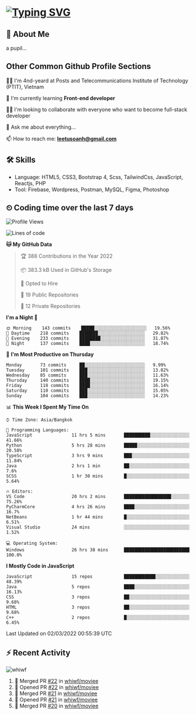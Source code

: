# [![Typing SVG](https://readme-typing-svg.herokuapp.com?color=%23FFC83D&lines=Hi%2C+I'm+Le%2C+Tu+Oanh+%F0%9F%91%8B)](https://git.io/typing-svg)

## 🚀 About Me
a pupil...

<!-- ![GitHub metrics](https://metrics.lecoq.io/whiwf)   -->

## Other Common Github Profile Sections
👩‍🎓 I'm 4nd-yeard at Posts and Telecommunications Institute of Technology (PTIT), Vietnam

🌱 I'm currently learning **Front-end developer**

👯‍♀️ I'm looking to collaborate with everyone who want to become full-stack developer

💬 Ask me about everything...

📫 How to reach me: **leetusoanh@gmail.com**

## 🛠 Skills
- Language: HTML5, CSS3, Bootstrap 4, Scss, TailwindCss, JavaScript, Reactjs, PHP
- Tool: Firebase, Wordpress, Postman, MySQL, Figma, Photoshop

## ⏲ Coding time over the last 7 days
<!--START_SECTION:waka-->
![Profile Views](http://img.shields.io/badge/Profile%20Views-18-blue)

![Lines of code](https://img.shields.io/badge/From%20Hello%20World%20I%27ve%20Written-2%20Million%20lines%20of%20code-blue)

**🐱 My GitHub Data** 

> 🏆 388 Contributions in the Year 2022
 > 
> 📦 383.3 kB Used in GitHub's Storage 
 > 
> 💼 Opted to Hire
 > 
> 📜 19 Public Repositories 
 > 
> 🔑 12 Private Repositories  
 > 
**I'm a Night 🦉** 

```text
🌞 Morning    143 commits    █████░░░░░░░░░░░░░░░░░░░░   19.56% 
🌆 Daytime    218 commits    ███████░░░░░░░░░░░░░░░░░░   29.82% 
🌃 Evening    233 commits    ████████░░░░░░░░░░░░░░░░░   31.87% 
🌙 Night      137 commits    ████░░░░░░░░░░░░░░░░░░░░░   18.74%

```
📅 **I'm Most Productive on Thursday** 

```text
Monday       73 commits     ██░░░░░░░░░░░░░░░░░░░░░░░   9.99% 
Tuesday      101 commits    ███░░░░░░░░░░░░░░░░░░░░░░   13.82% 
Wednesday    85 commits     ███░░░░░░░░░░░░░░░░░░░░░░   11.63% 
Thursday     140 commits    ████░░░░░░░░░░░░░░░░░░░░░   19.15% 
Friday       118 commits    ████░░░░░░░░░░░░░░░░░░░░░   16.14% 
Saturday     110 commits    ███░░░░░░░░░░░░░░░░░░░░░░   15.05% 
Sunday       104 commits    ███░░░░░░░░░░░░░░░░░░░░░░   14.23%

```


📊 **This Week I Spent My Time On** 

```text
⌚︎ Time Zone: Asia/Bangkok

💬 Programming Languages: 
JavaScript               11 hrs 5 mins       ██████████░░░░░░░░░░░░░░░   41.66% 
Python                   5 hrs 28 mins       █████░░░░░░░░░░░░░░░░░░░░   20.58% 
TypeScript               3 hrs 9 mins        ███░░░░░░░░░░░░░░░░░░░░░░   11.84% 
Java                     2 hrs 1 min         ██░░░░░░░░░░░░░░░░░░░░░░░   7.6% 
SCSS                     1 hr 30 mins        █░░░░░░░░░░░░░░░░░░░░░░░░   5.64%

🔥 Editors: 
VS Code                  20 hrs 2 mins       ██████████████████░░░░░░░   75.26% 
PyCharmCore              4 hrs 26 mins       ████░░░░░░░░░░░░░░░░░░░░░   16.7% 
NetBeans                 1 hr 44 mins        █░░░░░░░░░░░░░░░░░░░░░░░░   6.51% 
Visual Studio            24 mins             ░░░░░░░░░░░░░░░░░░░░░░░░░   1.52%

💻 Operating System: 
Windows                  26 hrs 38 mins      █████████████████████████   100.0%

```

**I Mostly Code in JavaScript** 

```text
JavaScript               15 repos            ████████████░░░░░░░░░░░░░   48.39% 
Java                     5 repos             ████░░░░░░░░░░░░░░░░░░░░░   16.13% 
CSS                      3 repos             ██░░░░░░░░░░░░░░░░░░░░░░░   9.68% 
HTML                     3 repos             ██░░░░░░░░░░░░░░░░░░░░░░░   9.68% 
C++                      2 repos             █░░░░░░░░░░░░░░░░░░░░░░░░   6.45%

```



 Last Updated on 02/03/2022 00:55:39 UTC
<!--END_SECTION:waka-->

## ⚡ Recent Activity
<!-- [![Top Langs](https://github-readme-stats.vercel.app/api/top-langs/?username=whiwf&layout=compact&theme=radical&hide=css)](https://github.com/anuraghazra/github-readme-stats)
 -->
<p><img align="center" src="https://github-readme-streak-stats.herokuapp.com/?user=whiwf&theme=radical" alt="whiwf" /></p>


<!--START_SECTION:activity-->
1. 🎉 Merged PR [#22](https://github.com/whiwf/moviee/pull/22) in [whiwf/moviee](https://github.com/whiwf/moviee)
2. 💪 Opened PR [#22](https://github.com/whiwf/moviee/pull/22) in [whiwf/moviee](https://github.com/whiwf/moviee)
3. 🎉 Merged PR [#21](https://github.com/whiwf/moviee/pull/21) in [whiwf/moviee](https://github.com/whiwf/moviee)
4. 💪 Opened PR [#21](https://github.com/whiwf/moviee/pull/21) in [whiwf/moviee](https://github.com/whiwf/moviee)
5. 🎉 Merged PR [#20](https://github.com/whiwf/moviee/pull/20) in [whiwf/moviee](https://github.com/whiwf/moviee)
<!--END_SECTION:activity-->
